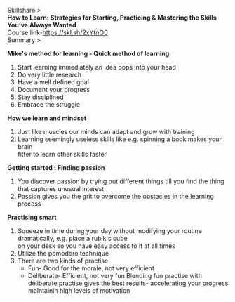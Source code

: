 Skillshare >  
**How to Learn: Strategies for Starting, Practicing & Mastering the Skills You’ve Always Wanted**  
Course link-https://skl.sh/2xYtnO0  
Summary >  

**Mike's method for learning - Quick method of learning**    
1. Start learning immediately an idea pops into your head  
2. Do very little research  
3. Have a well defined goal  
4. Document your progress  
5. Stay disciplined  
6. Embrace the struggle  

**How we learn and mindset**
1. Just like muscles our minds can adapt and grow with training
2. Learning seemingly useless skills like e.g. spinning a book makes your brain  
   fitter to learn other skills faster  

**Getting started : Finding passion**
1. You discover passion by trying out different things till you find the thing that captures unusual interest
2. Passion gives you the grit to overcome the obstacles in the learning process

**Practising smart**
1. Squeeze in time during your day without modifying your routine dramatically, e.g. place a rubik's cube   
   on your desk so you have easy access to it at all times
2. Utilize the pomodoro technique
3. There are two kinds of practise
   * Fun- Good for the morale, not very efficient
   * Deliberate- Efficient, not very fun
   Blending fun practise with deliberate practise gives the best results- accelerating your progress maintainin high levels of              motivation
